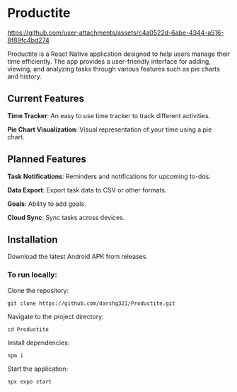 # Productite


https://github.com/user-attachments/assets/c4a0522d-6abe-4344-a516-8f89fc4bd274


Productite is a React Native application designed to help users manage their time efficiently. The app provides a user-friendly interface for adding, viewing, and analyzing tasks through various features such as pie charts and history.  
## Current Features
**Time Tracker**: An easy to use time tracker to track different activities.

**Pie Chart Visualization**: Visual representation of your time using a pie chart.
## Planned Features
**Task Notifications**: Reminders and notifications for upcoming to-dos.

**Data Export**: Export task data to CSV or other formats.

**Goals**: Ability to add goals.

**Cloud Sync**: Sync tasks across devices.
## Installation

Download the latest Android APK from releases.

### To run locally:

Clone the repository:

```git clone https://github.com/darshg321/Productite.git```

Navigate to the project directory:

```cd Productite```

Install dependencies:

```npm i```

Start the application:

```npx expo start```
